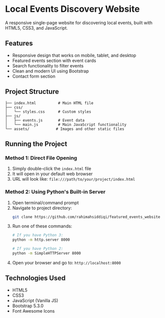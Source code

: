 # Local Events Discovery Website

A responsive single-page website for discovering local events, built with HTML5, CSS3, and JavaScript.

## Features

- Responsive design that works on mobile, tablet, and desktop
- Featured events section with event cards
- Search functionality to filter events
- Clean and modern UI using Bootstrap
- Contact form section

## Project Structure

```
├── index.html          # Main HTML file
├── css/
│   └── styles.css      # Custom styles
├── js/
│   ├── events.js       # Event data
│   └── main.js         # Main JavaScript functionality
└── assets/            # Images and other static files
```

## Running the Project

### Method 1: Direct File Opening
1. Simply double-click the `index.html` file
2. It will open in your default web browser
3. URL will look like: `file:///path/to/your/project/index.html`

### Method 2: Using Python's Built-in Server
1. Open terminal/command prompt
2. Navigate to project directory:
   ```bash
   git clone https://github.com/rahimahsiddiqi/featured_events_website
   ```
4. Run one of these commands:
   ```bash
   # If you have Python 3:
   python -m http.server 8000

   # If you have Python 2:
   python -m SimpleHTTPServer 8000
   ```
5. Open your browser and go to: `http://localhost:8000`


## Technologies Used

- HTML5
- CSS3
- JavaScript (Vanilla JS)
- Bootstrap 5.3.0
- Font Awesome Icons

